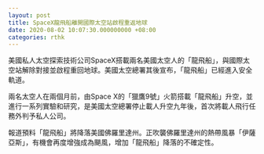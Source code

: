 ```yaml
---
layout: post
title: SpaceX龍飛船離開國際太空站啟程重返地球
date: 2020-08-02 10:07:30.000000000 +08:00
categories: rthk
---
```


美國私人太空探索技術公司SpaceX搭載兩名美國太空人的「龍飛船」，與國際太空站解除對接並啟程重回地球。美國太空總署其後宣布，「龍飛船」已經進入安全軌道。

兩名太空人在兩個月前，由Space X的「獵鷹9號」火箭搭載「龍飛船」升空，並進行一系列實驗和研究，是美國太空總署停止載人升空九年後，首次將載人飛行任務外判予私人公司。

報道預料「龍飛船」將降落美國佛羅里達州。正吹襲佛羅里達州的熱帶風暴「伊薩亞斯」，有機會再度增強成為颶風，增加「龍飛船」降落的不確定性。
